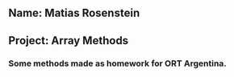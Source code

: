 ## Name: Matias Rosenstein
## Project: Array Methods
### Some methods made as homework for ORT Argentina.
